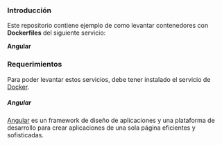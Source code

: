 ### Introducción

Este repositorio contiene ejemplo de como levantar contenedores con **Dockerfiles** del siguiente servicio:

**Angular**

### Requerimientos

Para poder levantar estos servicios, debe tener instalado el servicio de [Docker](https://docs.docker.com/get-docker/).

##### Angular

[Angular](https://angular.io/docs) es un framework de diseño de aplicaciones y una plataforma de desarrollo para crear aplicaciones de una sola página eficientes y sofisticadas.